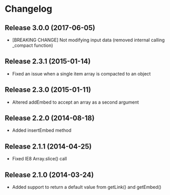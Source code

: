 # Changelog

## Release 3.0.0 (2017-06-05)
 * [BREAKING CHANGE] Not modifying input data (removed internal calling _compact function)

## Release 2.3.1 (2015-01-14)
 * Fixed an issue when a single item array is compacted to an object

## Release 2.3.0 (2015-01-11)
 * Altered addEmbed to accept an array as a second argument

## Release 2.2.0 (2014-08-18)
 * Added insertEmbed method

## Release 2.1.1 (2014-04-25)
 * Fixed IE8 Array.slice() call

## Release 2.1.0 (2014-03-24)
 * Added support to return a default value from getLink() and getEmbed()
